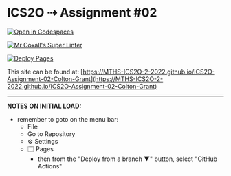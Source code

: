 # ICS2O ⇢ Assignment #02

[![Open in Codespaces](https://classroom.github.com/assets/launch-codespace-f4981d0f882b2a3f0472912d15f9806d57e124e0fc890972558857b51b24a6f9.svg)](https://classroom.github.com/open-in-codespaces?assignment_repo_id=10645681)

[![Mr Coxall's Super Linter](https://github.com/MTHS-ICS2O-2-2022/ICS2O-Assignment-02-Colton-Grant/workflows/Mr%20Coxall's%20Super%20Linter/badge.svg)](https://github.com/MTHS-ICS2O-2-2022/ICS2O-Assignment-02-Colton-Grant/actions)

[![Deploy Pages](https://github.com/MTHS-ICS2O-2-2022/ICS2O-Assignment-02-Colton-Grant/workflows/Deploy%20Pages/badge.svg)](https://github.com/MTHS-ICS2O-2-2022/ICS2O-Assignment-02-Colton-Grant/actions)

This site can be found at: [https://MTHS-ICS2O-2-2022.github.io/ICS2O-Assignment-02-Colton-Grant](https://MTHS-ICS2O-2-2022.github.io/ICS2O-Assignment-02-Colton-Grant)

---

**NOTES ON INITIAL LOAD:**
- remember to goto on the menu bar:
  - File
  - Go to Repository
  - ⚙ Settings
  - 🗔 Pages
    - then from the "Deploy from a branch ▼" button, select "GitHub Actions"
